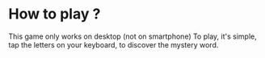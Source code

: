 # How to play ?

This game only works on desktop (not on smartphone)
To play, it's simple, tap the letters on your keyboard, to discover the mystery word. 



